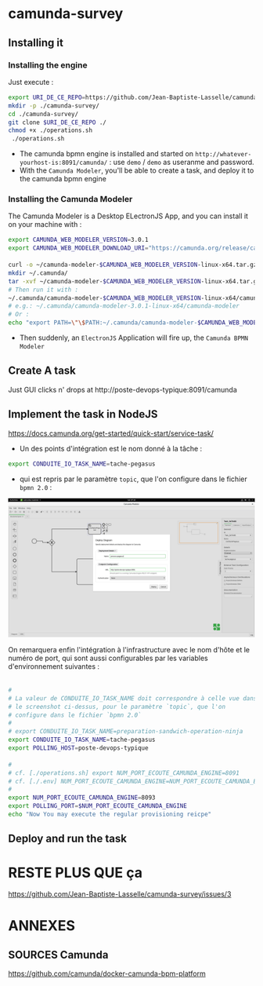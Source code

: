 # camunda-survey


##  Installing it


### Installing the engine

Just execute : 

```bash
export URI_DE_CE_REPO=https://github.com/Jean-Baptiste-Lasselle/camunda-survey
mkdir -p ./camunda-survey/ 
cd ./camunda-survey/ 
git clone $URI_DE_CE_REPO ./
chmod +x ./operations.sh
 ./operations.sh
```
* The camunda bpmn engine is installed and started on `http://whatever-yourhost-is:8091/camunda/` : use `demo` / `demo` as useranme and password.
* With the `Camunda Modeler`, you'll be able to create a task, and deploy it to the camunda bpmn engine

### Installing the Camunda Modeler

The Camunda Modeler is a Desktop ELectronJS App, and you can install it on your machine with : 

```bash
export CAMUNDA_WEB_MODELER_VERSION=3.0.1
export CAMUNDA_WEB_MODELER_DOWNLOAD_URI="https://camunda.org/release/camunda-modeler/$CAMUNDA_WEB_MODELER_VERSION/camunda-modeler-$CAMUNDA_WEB_MODELER_VERSION-linux-x64.tar.gz"

curl -o ~/camunda-modeler-$CAMUNDA_WEB_MODELER_VERSION-linux-x64.tar.gz -L $CAMUNDA_WEB_MODELER_DOWNLOAD_URI
mkdir ~/.camunda/
tar -xvf ~/camunda-modeler-$CAMUNDA_WEB_MODELER_VERSION-linux-x64.tar.gz -C ~/.camunda/
# Then run it with : 
~/.camunda/camunda-modeler-$CAMUNDA_WEB_MODELER_VERSION-linux-x64/camunda-modeler
# e.g.: ~/.camunda/camunda-modeler-3.0.1-linux-x64/camunda-modeler
# Or :
echo "export PATH=\"\$PATH:~/.camunda/camunda-modeler-$CAMUNDA_WEB_MODELER_VERSION-linux-x64/\"" >> ~/.bashrc
```


* Then suddenly, an `ElectronJS` Application will fire up, the `Camunda BPMN Modeler`

##  Create A task

Just GUI clicks n' drops at http://poste-devops-typique:8091/camunda



## Implement the task in NodeJS

https://docs.camunda.org/get-started/quick-start/service-task/

* Un des points d'intégration est le nom donné à la tâche : 
```bash
export CONDUITE_IO_TASK_NAME=tache-pegasus
```
* qui est repris par le paramètre `topic`, que l'on configure dans le fichier `bpmn 2.0` : 

![param intégration impl taches bpmn](https://github.com/Jean-Baptiste-Lasselle/camunda-survey/raw/master/documentation/images/CAMUNDA_BPMN_TASK_IMPLEMENTATION_TOUS_LES_PARAMETRES_INTEGRATION_2019-04-13%2007-10-13.png)

On remarquera enfin l'intégration à l'infrastructure avec le nom d'hôte et le numéro de port, qui sont aussi configurables par les variables d'environnement suivantes : 

```bash

# 
# La valeur de CONDUITE_IO_TASK_NAME doit correspondre à celle vue dans
# le screenshot ci-dessus, pour le paramètre `topic`, que l'on
# configure dans le fichier `bpmn 2.0`
# 
# export CONDUITE_IO_TASK_NAME=preparation-sandwich-operation-ninja
export CONDUITE_IO_TASK_NAME=tache-pegasus
export POLLING_HOST=poste-devops-typique

# 
# cf. [./operations.sh] export NUM_PORT_ECOUTE_CAMUNDA_ENGINE=8091
# cf. [./.env] NUM_PORT_ECOUTE_CAMUNDA_ENGINE=NUM_PORT_ECOUTE_CAMUNDA_ENGINE_JINJA2_VAR
# 
export NUM_PORT_ECOUTE_CAMUNDA_ENGINE=8093
export POLLING_PORT=$NUM_PORT_ECOUTE_CAMUNDA_ENGINE
echo "Now You may execute the regular provisioning reicpe"
```

## Deploy and run the task

# RESTE PLUS QUE ça

https://github.com/Jean-Baptiste-Lasselle/camunda-survey/issues/3

# ANNEXES 

## SOURCES Camunda

https://github.com/camunda/docker-camunda-bpm-platform

